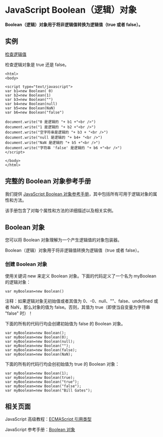 
# JavaScript Boolean（逻辑）对象




**Boolean（逻辑）对象用于将非逻辑值转换为逻辑值（true 或者 false）。**

## 实例



[检查逻辑值](/tiy/t.asp?f=jsrf_boolean)

检查逻辑对象是 true 还是 false。

```
<html>
<body>

<script type="text/javascript">
var b1=new Boolean( 0)
var b2=new Boolean(1)
var b3=new Boolean("")
var b4=new Boolean(null)
var b5=new Boolean(NaN)
var b6=new Boolean("false")

document.write("0 是逻辑的 "+ b1 +"<br />")
document.write("1 是逻辑的 "+ b2 +"<br />")
document.write("空字符串是逻辑的 "+ b3 + "<br />")
document.write("null 是逻辑的 "+ b4+ "<br />")
document.write("NaN 是逻辑的 "+ b5 +"<br />")
document.write("字符串 'false' 是逻辑的 "+ b6 +"<br />")
</script>

</body>
</html>

```



## 完整的 Boolean 对象参考手册

我们提供 [JavaScript Boolean 对象参考手册](/jsref/jsref_obj_boolean.asp)，其中包括所有可用于逻辑对象的属性和方法。

该手册包含了对每个属性和方法的详细描述以及相关实例。

## Boolean 对象

您可以将 Boolean 对象理解为一个产生逻辑值的对象包装器。

Boolean（逻辑）对象用于将非逻辑值转换为逻辑值（true 或者 false）。

### 创建 Boolean 对象

使用关键词 new 来定义 Boolean 对象。下面的代码定义了一个名为 myBoolean 的逻辑对象：

```
var myBoolean=new Boolean()
```

注释：如果逻辑对象无初始值或者其值为 0、-0、null、""、false、undefined 或者 NaN，那么对象的值为 false。否则，其值为 true（即使当自变量为字符串 "false" 时）！

下面的所有的代码行均会创建初始值为 false 的 Boolean 对象。

```
var myBoolean=new Boolean();
var myBoolean=new Boolean(0);
var myBoolean=new Boolean(null);
var myBoolean=new Boolean("");
var myBoolean=new Boolean(false);
var myBoolean=new Boolean(NaN);

```



下面的所有的代码行均会创初始值为 true 的 Boolean 对象：

```
var myBoolean=new Boolean(1);
var myBoolean=new Boolean(true);
var myBoolean=new Boolean("true");
var myBoolean=new Boolean("false");
var myBoolean=new Boolean("Bill Gates");

```



## 相关页面

JavaScript 高级教程：[ECMAScript 引用类型](/js/pro_js_referencetypes.asp "ECMAScript 引用类型")

JavaScript 参考手册：[Boolean 对象](/jsref/jsref_obj_boolean.asp "JavaScript Boolean 对象参考手册")




